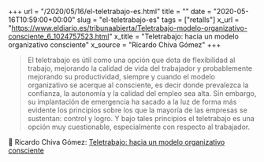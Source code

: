 +++
url = "/2020/05/16/el-teletrabajo-es.html"
title = ""
date = "2020-05-16T10:59:00+00:00"
slug = "el-teletrabajo-es"
tags = ["retalls"]
x_url = "https://www.eldiario.es/tribunaabierta/Teletrabajo-modelo-organizativo-consciente_6_1024757523.html"
x_title = "Teletrabajo: hacia un modelo organizativo consciente"
x_source = "Ricardo Chiva Gómez"
+++

> El teletrabajo es útil como una opción que dota de flexibilidad al trabajo, mejorando la calidad de vida del trabajador y probablemente mejorando su productividad, siempre y cuando el modelo organizativo se acerque al consciente, es decir donde prevalezca la confianza, la autonomía y la calidad del empleo sea alta. Sin embargo, su implantación de emergencia ha sacado a la luz de forma más evidente los principios sobre los que la mayoría de las empresas se sustentan: control y logro. Y bajo tales principios el teletrabajo es una opción muy cuestionable, especialmente con respecto al trabajador.

📎 Ricardo Chiva Gómez: [Teletrabajo: hacia un modelo organizativo consciente](https://www.eldiario.es/tribunaabierta/Teletrabajo-modelo-organizativo-consciente_6_1024757523.html)
